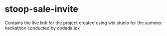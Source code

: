 # stoop-sale-invite
Contains the live link for the project created using wix studio for the summer hackathon conducted by codede.iox
